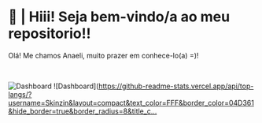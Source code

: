 # 👋 | Hiii! Seja bem-vindo/a ao meu repositorio!!

<div display="flex">
  <p align="left">Olá! Me chamos Anaeli, muito prazer em conhece-lo(a) =)!</p>
<!--   <img align="right" src="https://github.com/Skinzin/Skinzin/assets/71513905/39cad8f2-6be4-4559-a53a-e33108b0095d" alt="Server, notbook, search etc in illustration." width="45%" /> -->
</div> 

<br>
  
![Dashboard](https://github-readme-stats.vercel.app/api?username=Skinzin&show_icons=true&count_private=true&hide=contribs&icon_color=b7f2a7&title_color=b7f2a7&text_color=FFF&hide_border=true&border_radius=8&locale=pt-BR&theme=react)
![Dashboard](https://github-readme-stats.vercel.app/api/top-langs/?username=Skinzin&layout=compact&text_color=FFF&border_color=04D361&hide_border=true&border_radius=8&title_c…
